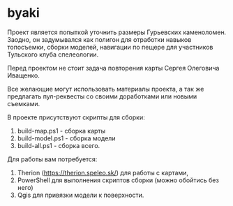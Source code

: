 # byaki

Проект является попыткой уточнить размеры Гурьевских каменоломен. 
Заодно, он задумывался как полигон для отработки навыков топосъемки, сборки моделей, навигации по пещере для участников Тульского клуба спелеологии. 

Перед проектом не стоит задача повторения карты Сергея Олеговича Иващенко. 

Все желающие могут использовать материалы проекта, а так же предлагать пул-реквесты со своими доработками или новыми съемками. 

В проекте присутствуют скрипты для сборки:
1) build-map.ps1 - сборка карты
2) build-model.ps1 - сборка модели
3) build-all.ps1 - сборка всего. 

Для работы вам потребуется:
1) Therion (https://therion.speleo.sk/) для работы с картами,
2) PowerShell для выполнения скриптов сборки (можно обойтись без него)
3) Qgis для привязки модели к поверхности. 
